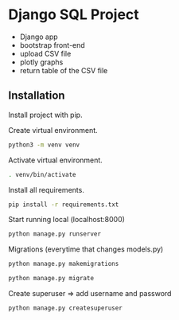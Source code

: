 # Django SQL Project

- Django app 
- bootstrap front-end
- upload CSV file 
- plotly graphs
- return table of the CSV file

## Installation

Install project with pip.

Create virtual environment.
```bash
python3 -m venv venv
```

Activate virtual environment.    
```bash
. venv/bin/activate
```

Install all requirements.
```bash
pip install -r requirements.txt
```

Start running local (localhost:8000)
```bash
python manage.py runserver
```

Migrations (everytime that changes models.py)
```bash
python manage.py makemigrations

python manage.py migrate
```

Create superuser => add username and password
```bash
python manage.py createsuperuser 
```